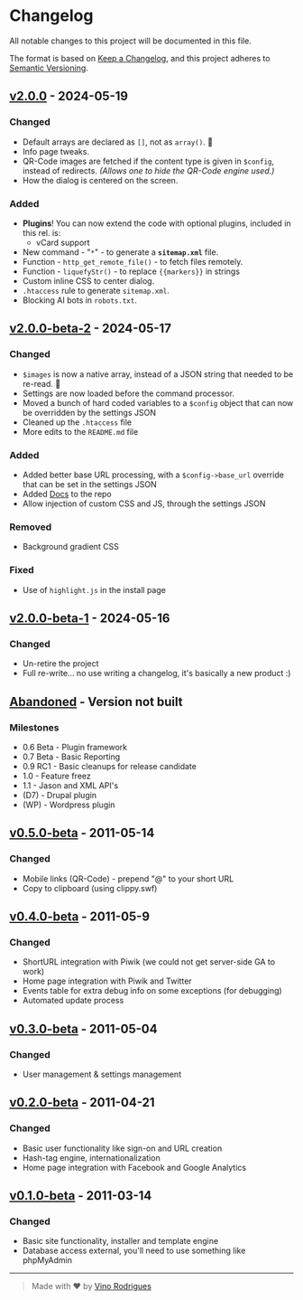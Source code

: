 # Changelog

All notable changes to this project will be documented in this file.

The format is based on [Keep a Changelog](https://keepachangelog.com/en/1.1.0/),
and this project adheres to [Semantic Versioning](https://semver.org/spec/v2.0.0.html).

## [v2.0.0] - 2024-05-19

### Changed

- Default arrays are declared as `[]`, not as `array()`. &#x1F937;
- Info page tweaks.
- QR-Code images are fetched if the content type is given in `$config`, instead of redirects.  *(Allows one to hide the QR-Code engine used.)*
- How the dialog is centered on the screen.

### Added

- **Plugins**! You can now extend the code with optional plugins, included in this rel. is:
    - vCard support
- New command - "`*`" - to generate a **`sitemap.xml`** file.
- Function - `http_get_remote_file()` - to fetch files remotely.
- Function - `liquefyStr()` - to replace `{{markers}}` in strings
- Custom inline CSS to center dialog.
- `.htaccess` rule to generate `sitemap.xml`.
- Blocking AI bots in `robots.txt`.



## [v2.0.0-beta-2] - 2024-05-17

### Changed

- `$images` is now a native array, instead of a JSON string that needed to be re-read. &#x1F937;
- Settings are now loaded before the command processor.
- Moved a bunch of hard coded variables to a `$config` object that can now be overridden by the settings JSON
- Cleaned up the `.htaccess` file
- More edits to the `README.md` file

### Added

- Added better base URL processing, with a `$config->base_url` override that can be set in the settings JSON
- Added [Docs](https://github.com/vinorodrigues/ClickIt-URL-Shortener/tree/master/docs) to the repo
- Allow injection of custom CSS and JS, through the settings JSON

### Removed

- Background gradient CSS

### Fixed

- Use of `highlight.js` in the install page


## [v2.0.0-beta-1] - 2024-05-16

### Changed

- Un-retire the project
- Full re-write... no use writing a changelog, it's basically a new product :)


## [Abandoned] - Version not built

### Milestones

- 0.6 Beta - Plugin framework
- 0.7 Beta - Basic Reporting
- 0.9 RC1 - Basic cleanups for release candidate
- 1.0 - Feature freez
- 1.1 - Jason and XML API's
- (D7) - Drupal plugin
- (WP) - Wordpress plugin



## [v0.5.0-beta] - 2011-05-14

### Changed

- Mobile links (QR-Code) - prepend "@" to your short URL
- Copy to clipboard (using clippy.swf)



## [v0.4.0-beta] - 2011-05-9

### Changed

- ShortURL integration with Piwik (we could not get server-side GA to work)
- Home page integration with Piwik and Twitter
- Events table for extra debug info on some exceptions (for debugging)
- Automated update process



## [v0.3.0-beta] - 2011-05-04

### Changed

- User management & settings management



## [v0.2.0-beta] - 2011-04-21

### Changed

- Basic user functionality like sign-on and URL creation
- Hash-tag engine, internationalization
- Home page integration with Facebook and Google Analytics



## [v0.1.0-beta] - 2011-03-14

### Changed

- Basic site functionality, installer and template engine
- Database access external, you'll need to use something like phpMyAdmin


-----
> Made with &#x2665; by [Vino Rodrigues](https://github.com/vinorodrigues)


[v2.0.0]: https://github.com/vinorodrigues/ClickIt-URL-Shortener/compare/v2.0.0-beta-2...v2.0.0
[v2.0.0-beta-2]: https://github.com/vinorodrigues/ClickIt-URL-Shortener/compare/v2.0.0-beta-1...v2.0.0-beta-2
[v2.0.0-beta-1]: https://github.com/vinorodrigues/ClickIt-URL-Shortener/compare/v0.5.3...HEAD
[Abandoned]: https://github.com/vinorodrigues/ClickIt-URL-Shortener/releases/tag/v0.5.3
[v0.5.0-beta]: https://github.com/vinorodrigues/ClickIt-URL-Shortener
[v0.4.0-beta]: https://github.com/vinorodrigues/ClickIt-URL-Shortener
[v0.3.0-beta]: https://github.com/vinorodrigues/ClickIt-URL-Shortener
[v0.2.0-beta]: https://github.com/vinorodrigues/ClickIt-URL-Shortener
[v0.1.0-beta]: https://github.com/vinorodrigues/ClickIt-URL-Shortener
